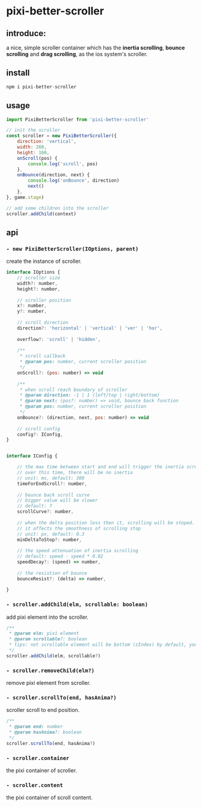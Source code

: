 # pixi-better-scroller

## introduce:

a nice, simple scroller container which has the **inertia scrolling**, **bounce scrolling** and **drag scrolling**, as the ios system's scroller.

## install

```js
npm i pixi-better-scroller
```

## usage
    
```js
import PixiBetterScroller from 'pixi-better-scroller'

// init the scroller
const scroller = new PixiBetterScroller({
    direction: 'vertical',
    width: 260,
    height: 160,
    onScroll(pos) {
        console.log('scroll', pos)
    },
    onBounce(direction, next) {
        console.log('onBounce', direction)
        next()
    },
}, game.stage)

// add some children into the scroller
scroller.addChild(context)
```

## api

### `- new PixiBetterScroller(IOptions, parent)`

create the instance of scroller.

```js
interface IOptions {
    // scroller size
    width?: number,
    height?: number,
    
    // scroller position
    x?: number,
    y?: number,
    
    // scroll direction
    direction?: 'horizontal' | 'vertical' | 'ver' | 'hor',
    
    overflow?: 'scroll' | 'hidden',
    
    /**
     * scroll callback
     * @param pos: number, current scroller position
     */
    onScroll?: (pos: number) => void
    
    /**
     * when scroll reach boundary of scroller
     * @param direction: -1 | 1 (left/top | right/bottom)
     * @param next: (pos?: number) => void, bounce back function
     * @param pos: number, current scroller position
     */
    onBounce?: (direction, next, pos: number) => void
    
    // scroll config
    config?: IConfig,
}


interface IConfig {

    // the max time between start and end will trigger the inertia scrolling
    // over this time, there will be no inertia
    // unit: ms, default: 300
    timeForEndScroll?: number,
    
    // bounce back scroll curve
    // bigger value will be slower
    // default: 7
    scrollCurve?: number,
    
    // when the delta position less then it, scrolling will be stoped.
    // it affects the smoothness of scrolling stop
    // unit: px, default: 0.3
    minDeltaToStop?: number,  
    
    // the speed attenuation of inertia scrolling
    // default: speed - speed * 0.02
    speedDecay?: (speed) => number,
    
    // the resistion of bounce
    bounceResist?: (delta) => number,
    
}
```

### `- scroller.addChild(elm, scrollable: boolean)`

add pixi element into the scroller.

```js
/**
 * @param elm: pixi element
 * @param scrollable?: boolean
 * tips: not scrollable element will be bottom (zIndex) by default, you can set zIndex to up.
 */
scroller.addChild(elm, scrollable?)
```

### `- scroller.removeChild(elm?)`

remove pixi element from scroller.

### `- scroller.scrollTo(end, hasAnima?)`

scroller scroll to end position.

```js
/**
 * @param end: number
 * @param hasAnima?: boolean
 */
scroller.scrollTo(end, hasAnima?)
```

### `- scroller.container`

the pixi container of scroller.

### `- scroller.content`

the pixi container of scroll content.



